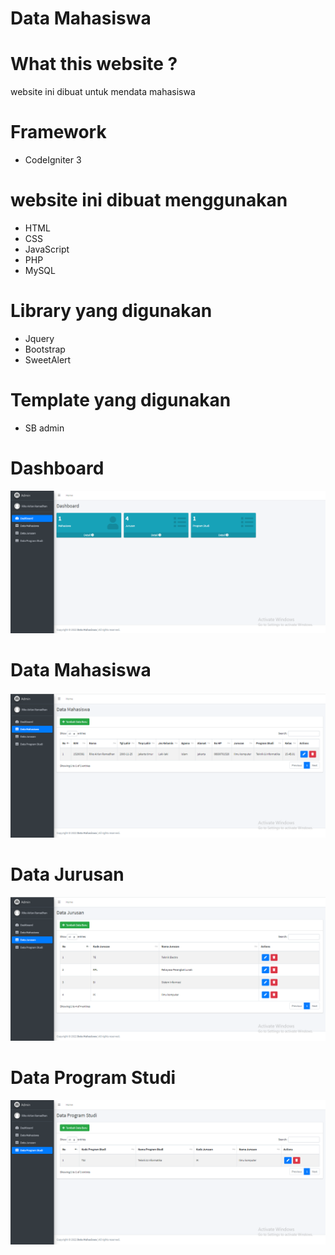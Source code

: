 # Data Mahasiswa

# What this website ?

website ini dibuat untuk mendata mahasiswa

# Framework

- CodeIgniter 3

# website ini dibuat menggunakan

- HTML
- CSS
- JavaScript
- PHP
- MySQL

# Library yang digunakan

- Jquery
- Bootstrap
- SweetAlert

# Template yang digunakan

- SB admin

# Dashboard

![Dashboard](ss/1.png)

# Data Mahasiswa

![DataMahasiswa](ss/2.png)

# Data Jurusan

![DataJurusan](ss/3.png)

# Data Program Studi

![Dataparodi](ss/4.png)
